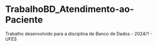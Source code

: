 # TrabalhoBD_Atendimento-ao-Paciente
Trabalho desenvolvido para a disciplina de Banco de Dados - 2024/1 - UFES
